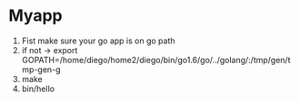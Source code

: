 # Myapp

1. Fist make sure your go app is on go path
2. if not -> export GOPATH=/home/diego/home2/diego/bin/go1.6/go/../golang/:/tmp/gen/tmp-gen-g
3. make
4. bin/hello
